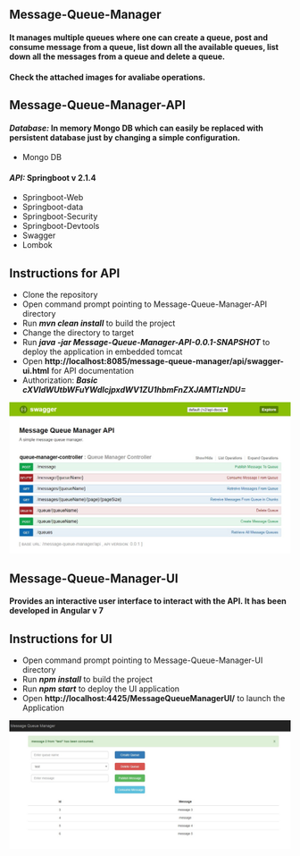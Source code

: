 ## Message-Queue-Manager

#### It manages multiple queues where one can create a queue, post and consume message from a queue, list down all the available queues, list down all the messages from a queue and delete a queue.
#### Check the attached images for avaliabe operations.


## Message-Queue-Manager-API

#### _Database:_ In memory Mongo DB which can easily be replaced with persistent database just by changing a simple configuration.
- Mongo DB
#### _API:_ Springboot v 2.1.4 
- Springboot-Web
- Springboot-data
- Springboot-Security
- Springboot-Devtools
- Swagger
- Lombok

## Instructions for API

- Clone the repository
- Open command prompt pointing to Message-Queue-Manager-API directory
- Run ___mvn clean install___ to build the project
- Change the directory to target
- Run ___java -jar Message-Queue-Manager-API-0.0.1-SNAPSHOT___ to deploy the application in embedded tomcat
- Open __http://localhost:8085/message-queue-manager/api/swagger-ui.html__ for API documentation
- Authorization: ___Basic cXVldWUtbWFuYWdlcjpxdWV1ZU1hbmFnZXJAMTIzNDU=___

<div style="text-align:center"><img src="https://github.com/SubhadeepSen/Message-Queue-Manager/blob/master/Queue-Manager-Swagger.jpg" /></div>


## Message-Queue-Manager-UI

#### Provides an interactive user interface to interact with the API. It has been developed in Angular v 7

## Instructions for UI

- Open command prompt pointing to Message-Queue-Manager-UI directory
- Run ___npm install___ to build the project
- Run ___npm start___ to deploy the UI application
- Open __http://localhost:4425/MessageQueueManagerUI/__ to launch the Application

<div style="text-align:center"><img src="https://github.com/SubhadeepSen/Message-Queue-Manager/blob/master/Queue-Manager-UI.jpg" /></div>
